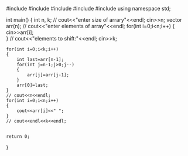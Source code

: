 #include <cmath>
#include <cstdio>
#include <vector>
#include <iostream>
#include <algorithm>
using namespace std;


int main() {
    int n, k;
    // cout<<"enter size of arrary"<<endl;
    cin>>n;
   vector<int> arr(n);
    // cout<<"enter elements of array"<<endl;
    for(int i=0;i<n;i++)
    {
        cin>>arr[i];        
    }
    // cout<<"elements to shift:"<<endl;
    cin>>k;
    
    for(int i=0;i<k;i++)
    {
        int last=arr[n-1];
        for(int j=n-1;j>0;j--)
        {
            arr[j]=arr[j-1];
        }
        arr[0]=last;
    }
    // cout<<n<<endl;
    for(int i=0;i<n;i++)
    {
        cout<<arr[i]<<" ";
    }
    // cout<<endl<<k<<endl;
    
    
    return 0;
}
